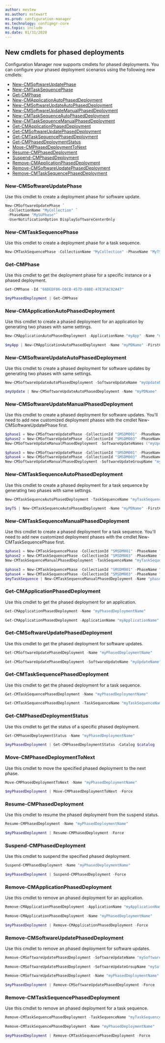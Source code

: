 ```yaml
---
author: mestew
ms.author: mstewart
ms.prod: configuration-manager
ms.technology: configmgr-core
ms.topic: include
ms.date: 01/31/2020
---
```


## <a name="bkmk_pod-psh"></a> New cmdlets for phased deployments

Configuration Manager now supports cmdlets for phased deployments. You can configure your phased deployment scenarios using the following new cmdlets:
<!--6104290-->
- [New-CMSoftwareUpdatePhase](#new-cmsoftwareupdatephase)
- [New-CMTaskSequencePhase](#new-cmtasksequencephase)
- [Get-CMPhase](#get-cmphase)
- [New-CMApplicationAutoPhasedDeployment](#new-cmapplicationautophaseddeployment)
- [New-CMSoftwareUpdateAutoPhasedDeployment](#new-cmsoftwareupdateautophaseddeployment)
- [New-CMSoftwareUpdateManualPhasedDeployment](#new-cmsoftwareupdatemanualphaseddeployment)
- [New-CMTaskSequenceAutoPhasedDeployment](#new-cmtasksequenceautophaseddeployment)
- [New-CMTaskSequenceManualPhasedDeployment](#new-cmtasksequencemanualphaseddeployment)
- [Get-CMApplicationPhasedDeployment](#get-cmapplicationphaseddeployment)
- [Get-CMSoftwareUpdatePhasedDeployment](#get-cmsoftwareupdatephaseddeployment)
- [Get-CMTaskSequencePhasedDeployment](#get-cmtasksequencephaseddeployment)
- [Get-CMPhasedDeploymentStatus](#get-cmphaseddeploymentstatus)
- [Move-CMPhasedDeploymentToNext](#move-cmphaseddeploymenttonext)
- [Resume-CMPhasedDeployment](#resume-cmphaseddeployment)
- [Suspend-CMPhasedDeployment](#suspend-cmphaseddeployment)
- [Remove-CMApplicationPhasedDeployment](#remove-cmapplicationphaseddeployment)
- [Remove-CMSoftwareUpdatePhasedDeployment](#remove-cmsoftwareupdatephaseddeployment)
- [Remove-CMTaskSequencePhasedDeployment](#remove-cmtasksequencephaseddeployment)

### New-CMSoftwareUpdatePhase

Use this cmdlet to create a deployment phase for software update.

``` PowerShell
New-CMSoftwareUpdatePhase `
 -CollectionName "MyCollection" `
 -PhaseName "MySUPhase"`
 -UserNotificationOption DisplaySoftwareCenterOnly
```

### New-CMTaskSequencePhase

Use this cmdlet to create a deployment phase for a task sequence.

``` PowerShell
New-CMTaskSequencePhase -CollectionName "MyCollection" -PhaseName "MyTSPhase" -UserNotification DisplayAll -AllowRemoteDP $true
```

### Get-CMPhase

Use this cmdlet to get the deployment phase for a specific instance or a phased deployment.

``` PowerShell
Get-CMPhase -Id "66DEDF86-D0CB-457D-88BE-47E3FAC92A47"

$myPhasedDeployment | Get-CMPhase
```

### New-CMApplicationAutoPhasedDeployment

Use this cmdlet to create a phased deployment for an application by generating two phases with same settings.

``` PowerShell
New-CMApplicationAutoPhasedDeployment -ApplicationName "myApp" -Name "myPDName" -FirstCollectionID "SMSDM001" -SecondCollectionID "SMSDM003" -CriteriaOption Compliance -CriteriaValue 1 -BeginCondition AfterPeriod -DaysAfterPreviousPhaseSuccess 2 -ThrottlingDays 3 -InstallationChoice AfterPeriod -DeadlineUnit Hours -DeadlineValue 4 -Description "MyDescription"
 
$myApp | New-CMApplicationAutoPhasedDeployment -Name "myPDName" -FirstCollectionID "SMSDM001" -SecondCollectionID "SMSDM003" -CriteriaOption Compliance -CriteriaValue 1 -BeginCondition AfterPeriod -DaysAfterPreviousPhaseSuccess 2 -ThrottlingDays 3 -InstallationChoice AfterPeriod -DeadlineUnit Hours -DeadlineValue 4 -Description "MyDescription"
```

### New-CMSoftwareUpdateAutoPhasedDeployment

Use this cmdlet to create a phased deployment for software updates by generating two phases with same settings.

``` PowerShell
New-CMSoftwareUpdateAutoPhasedDeployment -SoftwareUpdateName "myUpdateName" -Name "myPDName" -FirstCollectionID "SMSDM001" -SecondCollectionID "SMSDM003" -CriteriaOption Compliance -CriteriaValue 1 -BeginCondition AfterPeriod -DaysAfterPreviousPhaseSuccess 2 -ThrottlingDays 3 -InstallationChoice AfterPeriod -DeadlineUnit Hours -DeadlineValue 4 -Description "MyDescription"

$myUpdate | New-CMSoftwareUpdateAutoPhasedDeployment -Name "myPDName" -FirstCollectionID "SMSDM001" -SecondCollectionID "SMSDM003" -CriteriaOption Compliance -CriteriaValue 1 -BeginCondition AfterPeriod -DaysAfterPreviousPhaseSuccess 2 -ThrottlingDays 3 -InstallationChoice AfterPeriod -DeadlineUnit Hours -DeadlineValue 4 -Description "MyDescription"
```

### New-CMSoftwareUpdateManualPhasedDeployment

Use this cmdlet to create a phased deployment for software updates. You'll need to add new customized deployment phases with the cmdlet New-CMSoftwareUpdatePhase first.

``` PowerShell
$phase1 = New-CMSoftwareUpdatePhase -CollectionId "SMSDM001" -PhaseName "test01" -UserNotificationOption DisplaySoftwareCenterOnly
$phase2 = New-CMSoftwareUpdatePhase -CollectionId "SMSDM003" -PhaseName "test02" -UserNotificationOption DisplaySoftwareCenterOnly
New-CMSoftwareUpdateManualPhasedDeployment -SoftwareUpdateNames ("myUpdateA", "myUpdateB") -Name "myPhaseDeployment" -AddPhases ($phase1, $phase2)
 
$phase3 = New-CMSoftwareUpdatePhase -CollectionId "SMSDM001" -PhaseName "test03" -UserNotificationOption DisplaySoftwareCenterOnly
$phase4 = New-CMSoftwareUpdatePhase -CollectionId "SMSDM003" -PhaseName "test04" -UserNotificationOption DisplaySoftwareCenterOnly
New-CMSoftwareUpdateManualPhasedDeployment -SoftwareUpdateGroupName "myGroup" -Name "myPhaseDeploymentForGroup" -AddPhases ($phase3, $phase4)
```

### New-CMTaskSequenceAutoPhasedDeployment

Use this cmdlet to create a phased deployment for a task sequence by generating two phases with same settings.

``` PowerShell
New-CMTaskSequenceAutoPhasedDeployment -TaskSequenceName "myTaskSequenceName" -Name "myPDName" -FirstCollectionID "SMSDM001" -SecondCollectionID "SMSDM003" -CriteriaOption Compliance -CriteriaValue 1 -BeginCondition AfterPeriod -DaysAfterPreviousPhaseSuccess 2 -ThrottlingDays 3 -InstallationChoice AfterPeriod -DeadlineUnit Hours -DeadlineValue 4 -Description "MyDescription"
 
$myTS | New-CMTaskSequenceAutoPhasedDeployment -Name "myPDName" -FirstCollectionID "SMSDM001" -SecondCollectionID "SMSDM003" -CriteriaOption Compliance -CriteriaValue 1 -BeginCondition AfterPeriod -DaysAfterPreviousPhaseSuccess 2 -ThrottlingDays 3 -InstallationChoice AfterPeriod -DeadlineUnit Hours -DeadlineValue 4 -Description "MyDescription"
```

### New-CMTaskSequenceManualPhasedDeployment

Use this cmdlet to create a phased deployment for a task sequence. You'll need to add new customized deployment phases with the cmdlet New-CMTaskSequencePhase first.

``` PowerShell
$phase1 = New-CMTaskSequencePhase -CollectionId "SMSDM001" -PhaseName "test01" -UserNotification DisplayAll
$phase2 = New-CMTaskSequencePhase -CollectionId "SMSDM003" -PhaseName "test02" -UserNotification HideAll
New-CMTaskSequenceManualPhasedDeployment -TaskSequenceName "myTaskSequence" -Name "phasedDeployment" -AddPhases ($phase1, $phase2)
 
$phase3 = New-CMTaskSequencePhase -CollectionId "SMSDM001" -PhaseName "test03" -UserNotification DisplayAll
$phase4 = New-CMTaskSequencePhase -CollectionId "SMSDM003" -PhaseName "test04" -UserNotification HideAll
$myTaskSequence | New-CMTaskSequenceManualPhasedDeployment -Name "phasedDeployment" -AddPhases ($phase3, $phase4)
```

### Get-CMApplicationPhasedDeployment

Use this cmdlet to get the phased deployment for an application.

``` PowerShell
Get-CMApplicationPhasedDeployment -Name "myPhasedDeploymentName"
 
Get-CMApplicationPhasedDeployment -ApplicationName "myApplicationName"
```

### Get-CMSoftwareUpdatePhasedDeployment

Use this cmdlet to get the phased deployment for software updates.

``` PowerShell
Get-CMSoftwareUpdatePhasedDeployment -Name "myPhasedDeploymentName"
 
Get-CMSoftwareUpdatePhasedDeployment -SoftwareUpdateName "myUpdateName"
```

### Get-CMTaskSequencePhasedDeployment

Use this cmdlet to get the phased deployment for a task sequence.

``` PowerShell
Get-CMTaskSequencePhasedDeployment -Name "myPhasedDeploymentName"
 
Get-CMTaskSequencePhasedDeployment -TaskSequenceName "myTaskSequenceName"
```

### Get-CMPhasedDeploymentStatus

Use this cmdlet to get the status of a specific phased deployment.

``` PowerShell
Get-CMPhasedDeploymentStatus -Name "myPhasedDeploymentName"
 
$myPhasedDeployment | Get-CMPhasedDeploymentStatus -Catalog $catalog
```

### Move-CMPhasedDeploymentToNext

Use this cmdlet to move the specified phased deployment to the next phase.

``` PowerShell
Move-CMPhasedDeploymentToNext -Name "myPhasedDeploymentName"  
 
$myPhasedDeployment | Move-CMPhasedDeploymentToNext -Force
```

### Resume-CMPhasedDeployment

Use this cmdlet to resume the phased deployment from the suspend status.

``` PowerShell
Resume-CMPhasedDeployment -Name "myPhasedDeploymentName"  
 
$myPhasedDeployment | Resume-CMPhasedDeployment -Force
```

### Suspend-CMPhasedDeployment

Use this cmdlet to suspend the specified phased deployment.

``` PowerShell
Suspend-CMPhasedDeployment -Name "myPhasedDeploymentName"
  
$myPhasedDeployment | Suspend-CMPhasedDeployment -Force
```

### Remove-CMApplicationPhasedDeployment

Use this cmdlet to remove an phased deployment for an application.

``` PowerShell
Remove-CMApplicationPhasedDeployment -ApplicationName "myApplicationName"
 
Remove-CMApplicationPhasedDeployment -Name "myPhasedDeploymentName"
 
$myPhasedDeployment | Remove-CMApplicationPhasedDeployment -Force
```

### Remove-CMSoftwareUpdatePhasedDeployment

Use this cmdlet to remove an phased deployment for software updates.

``` PowerShell
Remove-CMSoftwareUpdatePhasedDeployment -SoftwareUpdateName "mySoftwareUpdateName"
 
Remove-CMSoftwareUpdatePhasedDeployment -SoftwareUpdateGroupName "mySoftwareUpdateGroupName"
 
Remove-CMSoftwareUpdatePhasedDeployment -Name "myPhasedDeploymentName"
 
$myPhasedDeployment | Remove-CMSoftwareUpdatePhasedDeployment -Force
```

### Remove-CMTaskSequencePhasedDeployment

Use this cmdlet to remove an phased deployment for a task sequence.

``` PowerShell
Remove-CMTaskSequencePhasedDeployment -TaskSequenceName "myTaskSequenceName"
 
Remove-CMTaskSequencePhasedDeployment -Name "myPhasedDeploymentName"
 
$myPhasedDeployment | Remove-CMTaskSequencePhasedDeployment -Force
```

